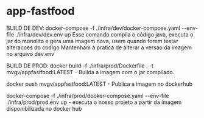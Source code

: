 # app-fastfood
BUILD DE DEV: 
docker-compose -f ./infra/dev/docker-compose.yaml --env-file ./infra/dev/dev.env up 
Esse comando compila o código java, executa o jar do monolito e gera uma imagem nova, usem quando forem testar alteracoes do codigo
Mantenham a pratica de alterar a versao da imagem no arquivo dev.env

BUILD DE PROD:
docker build -f ./infra/prod/Dockerfile . -t mvgv/appfastfood:LATEST - Builda a imagem com o jar compilado.

docker push  mvgv/appfastfood:LATEST - Publica a imagem no dockerhub

docker-compose -f ./infra/prod/docker-compose.yaml --env-file ./infra/prod/prod.env up - executa o nosso projeto a partir da imagem disponibilizada no docker hub


